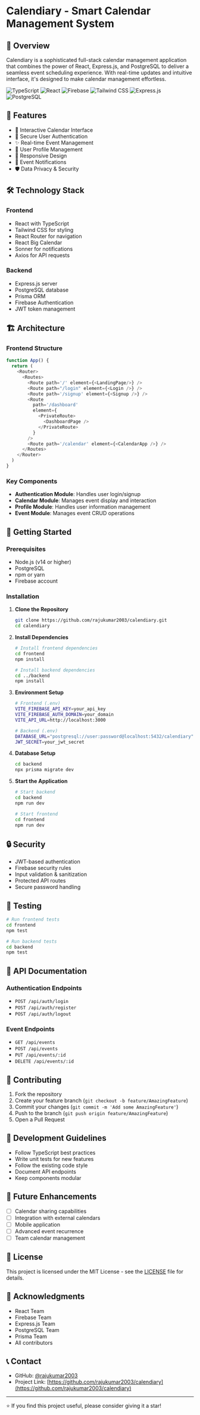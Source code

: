 # Calendiary - Smart Calendar Management System

## 🌟 Overview

Calendiary is a sophisticated full-stack calendar management application that combines the power of React, Express.js, and PostgreSQL to deliver a seamless event scheduling experience. With real-time updates and intuitive interface, it's designed to make calendar management effortless.

![TypeScript](https://img.shields.io/badge/TypeScript-007ACC?style=for-the-badge&logo=typescript&logoColor=white)
![React](https://img.shields.io/badge/React-20232A?style=for-the-badge&logo=react&logoColor=61DAFB)
![Firebase](https://img.shields.io/badge/Firebase-FFCA28?style=for-the-badge&logo=firebase&logoColor=black)
![Tailwind CSS](https://img.shields.io/badge/Tailwind_CSS-38B2AC?style=for-the-badge&logo=tailwind-css&logoColor=white)
![Express.js](https://img.shields.io/badge/Express.js-404D59?style=for-the-badge)
![PostgreSQL](https://img.shields.io/badge/PostgreSQL-316192?style=for-the-badge&logo=postgresql&logoColor=white)

## 🚀 Features

- 📅 Interactive Calendar Interface
- 🔐 Secure User Authentication
- ✨ Real-time Event Management
- 👥 User Profile Management
- 📱 Responsive Design
- 🔔 Event Notifications
- 🛡️ Data Privacy & Security

## 🛠️ Technology Stack

### Frontend
- React with TypeScript
- Tailwind CSS for styling
- React Router for navigation
- React Big Calendar
- Sonner for notifications
- Axios for API requests

### Backend
- Express.js server
- PostgreSQL database
- Prisma ORM
- Firebase Authentication
- JWT token management

## 🏗️ Architecture

### Frontend Structure
```typescript
function App() {
  return (
    <Router>
      <Routes>
        <Route path='/' element={<LandingPage/>} />
        <Route path="/login" element={<Login />} />
        <Route path='/signup' element={<Signup />} />
        <Route
          path='/dashboard'
          element={
            <PrivateRoute>
              <DashboardPage />
            </PrivateRoute>
          }
        />
        <Route path='/calendar' element={<CalendarApp />} />
      </Routes>
    </Router>
  )
}
```

### Key Components
- **Authentication Module**: Handles user login/signup
- **Calendar Module**: Manages event display and interaction
- **Profile Module**: Handles user information management
- **Event Module**: Manages event CRUD operations

## 🚀 Getting Started

### Prerequisites
- Node.js (v14 or higher)
- PostgreSQL
- npm or yarn
- Firebase account

### Installation

1. **Clone the Repository**
   ```bash
   git clone https://github.com/rajukumar2003/calendiary.git
   cd calendiary
   ```

2. **Install Dependencies**
   ```bash
   # Install frontend dependencies
   cd frontend
   npm install

   # Install backend dependencies
   cd ../backend
   npm install
   ```

3. **Environment Setup**
   ```bash
   # Frontend (.env)
   VITE_FIREBASE_API_KEY=your_api_key
   VITE_FIREBASE_AUTH_DOMAIN=your_domain
   VITE_API_URL=http://localhost:3000

   # Backend (.env)
   DATABASE_URL="postgresql://user:password@localhost:5432/calendiary"
   JWT_SECRET=your_jwt_secret
   ```

4. **Database Setup**
   ```bash
   cd backend
   npx prisma migrate dev
   ```

5. **Start the Application**
   ```bash
   # Start backend
   cd backend
   npm run dev

   # Start frontend
   cd frontend
   npm run dev
   ```

## 🔒 Security

- JWT-based authentication
- Firebase security rules
- Input validation & sanitization
- Protected API routes
- Secure password handling

## 🧪 Testing

```bash
# Run frontend tests
cd frontend
npm test

# Run backend tests
cd backend
npm test
```

## 📖 API Documentation

### Authentication Endpoints
- `POST /api/auth/login`
- `POST /api/auth/register`
- `POST /api/auth/logout`

### Event Endpoints
- `GET /api/events`
- `POST /api/events`
- `PUT /api/events/:id`
- `DELETE /api/events/:id`

## 🤝 Contributing

1. Fork the repository
2. Create your feature branch (`git checkout -b feature/AmazingFeature`)
3. Commit your changes (`git commit -m 'Add some AmazingFeature'`)
4. Push to the branch (`git push origin feature/AmazingFeature`)
5. Open a Pull Request

## 📝 Development Guidelines

- Follow TypeScript best practices
- Write unit tests for new features
- Follow the existing code style
- Document API endpoints
- Keep components modular

## 🎯 Future Enhancements

- [ ] Calendar sharing capabilities
- [ ] Integration with external calendars
- [ ] Mobile application
- [ ] Advanced event recurrence
- [ ] Team calendar management

## 📄 License

This project is licensed under the MIT License - see the [LICENSE](LICENSE) file for details.

## 👏 Acknowledgments

- React Team
- Firebase Team
- Express.js Team
- PostgreSQL Team
- Prisma Team
- All contributors

## 📞 Contact

- GitHub: [@rajukumar2003](https://github.com/rajukumar2003)
- Project Link: [https://github.com/rajukumar2003/calendiary](https://github.com/rajukumar2003/calendiary)

---
⭐️ If you find this project useful, please consider giving it a star!
